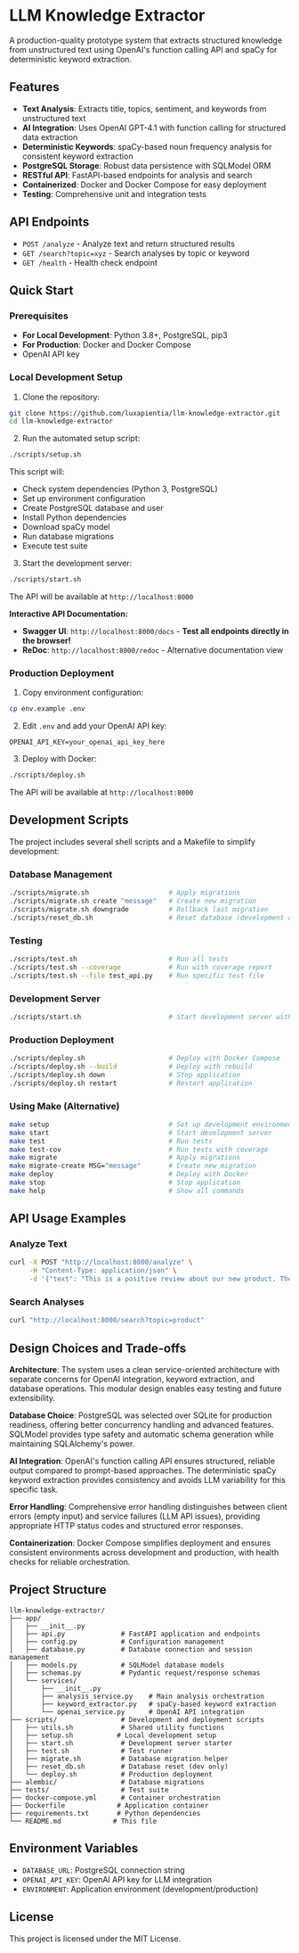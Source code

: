 # LLM Knowledge Extractor

A production-quality prototype system that extracts structured knowledge from unstructured text using OpenAI's function calling API and spaCy for deterministic keyword extraction.

## Features

- **Text Analysis**: Extracts title, topics, sentiment, and keywords from unstructured text
- **AI Integration**: Uses OpenAI GPT-4.1 with function calling for structured data extraction
- **Deterministic Keywords**: spaCy-based noun frequency analysis for consistent keyword extraction
- **PostgreSQL Storage**: Robust data persistence with SQLModel ORM
- **RESTful API**: FastAPI-based endpoints for analysis and search
- **Containerized**: Docker and Docker Compose for easy deployment
- **Testing**: Comprehensive unit and integration tests

## API Endpoints

- `POST /analyze` - Analyze text and return structured results
- `GET /search?topic=xyz` - Search analyses by topic or keyword
- `GET /health` - Health check endpoint

## Quick Start

### Prerequisites

- **For Local Development**: Python 3.8+, PostgreSQL, pip3
- **For Production**: Docker and Docker Compose
- OpenAI API key

### Local Development Setup

1. Clone the repository:
```bash
git clone https://github.com/luxapientia/llm-knowledge-extractor.git
cd llm-knowledge-extractor
```

2. Run the automated setup script:
```bash
./scripts/setup.sh
```

This script will:
- Check system dependencies (Python 3, PostgreSQL)
- Set up environment configuration
- Create PostgreSQL database and user
- Install Python dependencies
- Download spaCy model
- Run database migrations
- Execute test suite

3. Start the development server:
```bash
./scripts/start.sh
```

The API will be available at `http://localhost:8000`

**Interactive API Documentation:**
- **Swagger UI**: `http://localhost:8000/docs` - **Test all endpoints directly in the browser!**
- **ReDoc**: `http://localhost:8000/redoc` - Alternative documentation view

### Production Deployment

1. Copy environment configuration:
```bash
cp env.example .env
```

2. Edit `.env` and add your OpenAI API key:
```
OPENAI_API_KEY=your_openai_api_key_here
```

3. Deploy with Docker:
```bash
./scripts/deploy.sh
```

The API will be available at `http://localhost:8000`

## Development Scripts

The project includes several shell scripts and a Makefile to simplify development:

### Database Management
```bash
./scripts/migrate.sh                    # Apply migrations
./scripts/migrate.sh create "message"   # Create new migration
./scripts/migrate.sh downgrade          # Rollback last migration
./scripts/reset_db.sh                   # Reset database (development only)
```

### Testing
```bash
./scripts/test.sh                       # Run all tests
./scripts/test.sh --coverage            # Run with coverage report
./scripts/test.sh --file test_api.py    # Run specific test file
```

### Development Server
```bash
./scripts/start.sh                      # Start development server with hot reload
```

### Production Deployment
```bash
./scripts/deploy.sh                     # Deploy with Docker Compose
./scripts/deploy.sh --build             # Deploy with rebuild
./scripts/deploy.sh down                # Stop application
./scripts/deploy.sh restart             # Restart application
```

### Using Make (Alternative)
```bash
make setup                              # Set up development environment
make start                              # Start development server
make test                               # Run tests
make test-cov                           # Run tests with coverage
make migrate                            # Apply migrations
make migrate-create MSG="message"       # Create new migration
make deploy                             # Deploy with Docker
make stop                               # Stop application
make help                               # Show all commands
```

## API Usage Examples

### Analyze Text

```bash
curl -X POST "http://localhost:8000/analyze" \
     -H "Content-Type: application/json" \
     -d '{"text": "This is a positive review about our new product. The customer loves the quality and excellent customer service."}'
```

### Search Analyses

```bash
curl "http://localhost:8000/search?topic=product"
```

## Design Choices and Trade-offs

**Architecture**: The system uses a clean service-oriented architecture with separate concerns for OpenAI integration, keyword extraction, and database operations. This modular design enables easy testing and future extensibility.

**Database Choice**: PostgreSQL was selected over SQLite for production readiness, offering better concurrency handling and advanced features. SQLModel provides type safety and automatic schema generation while maintaining SQLAlchemy's power.

**AI Integration**: OpenAI's function calling API ensures structured, reliable output compared to prompt-based approaches. The deterministic spaCy keyword extraction provides consistency and avoids LLM variability for this specific task.

**Error Handling**: Comprehensive error handling distinguishes between client errors (empty input) and service failures (LLM API issues), providing appropriate HTTP status codes and structured error responses.

**Containerization**: Docker Compose simplifies deployment and ensures consistent environments across development and production, with health checks for reliable orchestration.

## Project Structure

```
llm-knowledge-extractor/
├── app/
│   ├── __init__.py
│   ├── api.py              # FastAPI application and endpoints
│   ├── config.py           # Configuration management
│   ├── database.py         # Database connection and session management
│   ├── models.py           # SQLModel database models
│   ├── schemas.py          # Pydantic request/response schemas
│   └── services/
│       ├── __init__.py
│       ├── analysis_service.py    # Main analysis orchestration
│       ├── keyword_extractor.py   # spaCy-based keyword extraction
│       └── openai_service.py      # OpenAI API integration
├── scripts/                # Development and deployment scripts
│   ├── utils.sh            # Shared utility functions
│   ├── setup.sh           # Local development setup
│   ├── start.sh            # Development server starter
│   ├── test.sh             # Test runner
│   ├── migrate.sh          # Database migration helper
│   ├── reset_db.sh         # Database reset (dev only)
│   └── deploy.sh           # Production deployment
├── alembic/                # Database migrations
├── tests/                  # Test suite
├── docker-compose.yml      # Container orchestration
├── Dockerfile             # Application container
├── requirements.txt       # Python dependencies
└── README.md             # This file
```

## Environment Variables

- `DATABASE_URL`: PostgreSQL connection string
- `OPENAI_API_KEY`: OpenAI API key for LLM integration
- `ENVIRONMENT`: Application environment (development/production)

## License

This project is licensed under the MIT License.